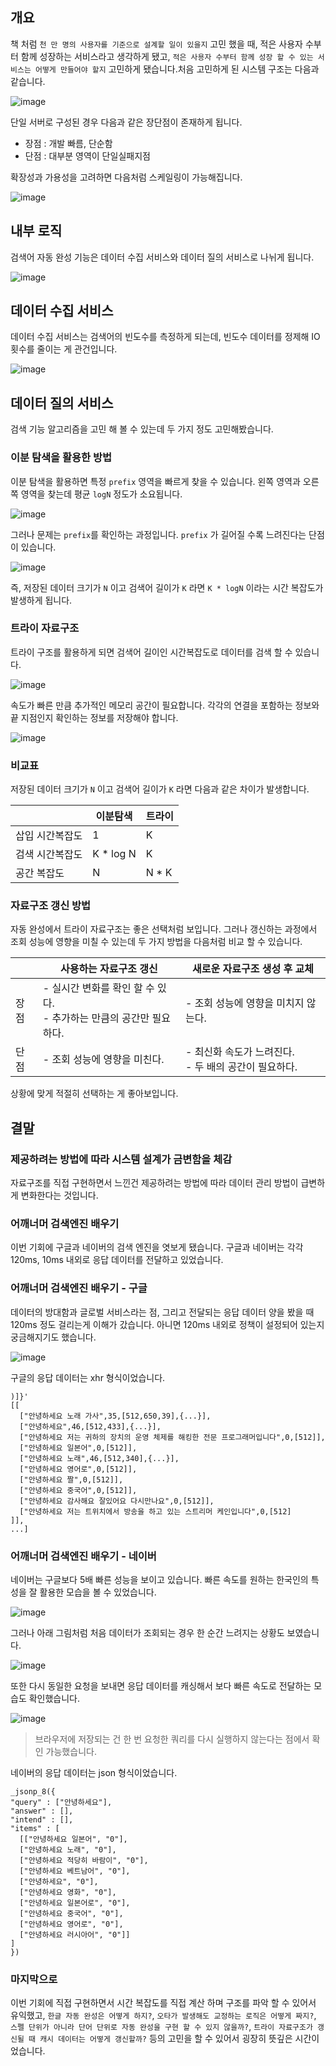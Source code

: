 ## 개요

책 처럼 `천 만 명의 사용자를 기준으로 설계할 일이 있을지` 고민 했을 때, 적은 사용자 수부터 함께 성장하는 서비스라고 생각하게 됐고, `적은 사용자 수부터 함께 성장 할 수 있는 서비스는 어떻게 만들어야 할지` 고민하게 됐습니다.처음 고민하게 된 시스템 구조는 다음과 같습니다.

![image](https://github.com/this-is-spear/hello-automatic-completion-keyword/assets/92219795/a5a90ad0-5202-40f0-9b4e-9e4c065f28c4)


단일 서버로 구성된 경우 다음과 같은 장단점이 존재하게 됩니다.

- 장점 : 개발 빠름, 단순함
- 단점 : 대부분 영역이 단일실패지점

확장성과 가용성을 고려하면 다음처럼 스케일링이 가능해집니다.

![image](https://github.com/this-is-spear/hello-automatic-completion-keyword/assets/92219795/cb51ea34-6680-426e-b282-3bf2c245f312)

## 내부 로직

검색어 자동 완성 기능은 데이터 수집 서비스와 데이터 질의 서비스로 나뉘게 됩니다.

![image](https://github.com/this-is-spear/hello-automatic-completion-keyword/assets/92219795/41f12297-6752-49b9-9f7c-ce117c961bfd)

## 데이터 수집 서비스

데이터 수집 서비스는 검색어의 빈도수를 측정하게 되는데, 빈도수 데이터를 정제해 IO 횟수를 줄이는 게 관건입니다.

![image](https://github.com/this-is-spear/hello-automatic-completion-keyword/assets/92219795/041c7b90-9d11-40a7-afbd-8e5cba879c62)

## 데이터 질의 서비스

검색 기능 알고리즘을 고민 해 볼 수 있는데 두 가지 정도 고민해봤습니다.

### 이분 탐색을 활용한 방법

이분 탐색을 활용하면 특정 `prefix` 영역을 빠르게 찾을 수 있습니다. 왼쪽 영역과 오른쪽 영역을 찾는데 평균 `logN` 정도가 소요됩니다.

![image](https://github.com/this-is-spear/hello-automatic-completion-keyword/assets/92219795/aaa4f8d0-5946-42bf-b42e-583fdff9126c)

그러나 문제는 `prefix`를 확인하는 과정입니다. `prefix` 가 길어질 수록 느려진다는 단점이 있습니다.

![image](https://github.com/this-is-spear/hello-automatic-completion-keyword/assets/92219795/5debcd39-d9c0-4c5e-b394-12c740c2e83d)

즉, 저장된 데이터 크기가 `N` 이고 검색어 길이가 `K` 라면 `K * logN` 이라는 시간 복잡도가 발생하게 됩니다.

### 트라이 자료구조

트라이 구조를 활용하게 되면 검색어 길이인 시간복잡도로 데이터를 검색 할 수 있습니다.

![image](https://github.com/this-is-spear/hello-automatic-completion-keyword/assets/92219795/96556b97-f781-477b-85a1-713e41c85f2f)

속도가 빠른 만큼 추가적인 메모리 공간이 필요합니다. 각각의 연결을 포함하는 정보와 끝 지점인지 확인하는 정보를 저장해야 합니다.

![image](https://github.com/this-is-spear/hello-automatic-completion-keyword/assets/92219795/446486ec-2eec-4db0-929d-dc91343a8038)

### 비교표

저장된 데이터 크기가 `N` 이고 검색어 길이가 `K` 라면 다음과 같은 차이가 발생합니다.

|  | 이분탐색 | 트라이 |
| --- | --- | --- |
| 삽입 시간복잡도 | 1 | K |
| 검색 시간복잡도 | K * log N | K |
| 공간 복잡도 | N | N * K |

### 자료구조 갱신 방법

자동 완성에서 트라이 자료구조는 좋은 선택처럼 보입니다. 그러나 갱신하는 과정에서 조회 성능에 영향을 미칠 수 있는데 두 가지 방법을 다음처럼 비교 할 수 있습니다.

|  | 사용하는 자료구조 갱신 | 새로운 자료구조 생성 후 교체 |
| --- | --- | --- |
| 장점 | - 실시간 변화를 확인 할 수 있다. <br/> - 추가하는 만큼의 공간만 필요하다. | - 조회 성능에 영향을 미치지 않는다. |
| 단점 | - 조회 성능에 영향을 미친다. | - 최신화 속도가 느려진다. <br/> - 두 배의 공간이 필요하다. |

상황에 맞게 적절히 선택하는 게 좋아보입니다.

## 결말

### 제공하려는 방법에 따라 시스템 설계가 금변함을 체감

자료구조를 직접 구현하면서 느낀건 제공하려는 방법에 따라 데이터 관리 방법이 급변하게 변화한다는 것입니다.

### 어깨너머 검색엔진 배우기

이번 기회에 구글과 네이버의 검색 엔진을 엿보게 됐습니다. 구글과 네이버는 각각 120ms, 10ms 내외로 응답 데이터를 전달하고 있었습니다.

### 어깨너머 검색엔진 배우기 - 구글

데이터의 방대함과 글로벌 서비스라는 점, 그리고 전달되는 응답 데이터 양을 봤을 때 120ms 정도 걸리는게 이해가 갔습니다. 아니면 120ms 내외로 정책이 설정되어 있는지 궁금해지기도 했습니다.

![image](https://github.com/this-is-spear/hello-automatic-completion-keyword/assets/92219795/cf67c540-f238-4635-856f-c836dc43a311)

구글의 응답 데이터는 xhr 형식이었습니다. 

```
)]}'
[[
  ["안녕하세요 노래 가사",35,[512,650,39],{...}],
  ["안녕하세요",46,[512,433],{...}],
  ["안녕하세요 저는 귀하의 장치의 운영 체제를 해킹한 전문 프로그래머입니다",0,[512]],
  ["안녕하세요 일본어",0,[512]],
  ["안녕하세요 노래",46,[512,340],{...}],
  ["안녕하세요 영어로",0,[512]],
  ["안녕하세요 짤",0,[512]],
  ["안녕하세요 중국어",0,[512]],
  ["안녕하세요 감사해요 잘있어요 다시만나요",0,[512]],
  ["안녕하세요 저는 트위치에서 방송을 하고 있는 스트리머 케인입니다",0,[512]
]],
...]
```

### 어깨너머 검색엔진 배우기 - 네이버

네이버는 구글보다 5배 빠른 성능을 보이고 있습니다. 빠른 속도를 원하는 한국인의 특성을 잘 활용한 모습을 볼 수 있었습니다. 

![image](https://github.com/this-is-spear/hello-automatic-completion-keyword/assets/92219795/75658c25-02c0-4a5f-8fbb-6daaf92b1ed9)

그러나 아래 그림처럼 처음 데이터가 조회되는 경우 한 순간 느려지는 상황도 보였습니다.

![image](https://github.com/this-is-spear/hello-automatic-completion-keyword/assets/92219795/cb55d946-b5c6-4bc9-b9a3-39e81d297683)

또한 다시 동일한 요청을 보내면 응답 데이터를 캐싱해서 보다 빠른 속도로 전달하는 모습도 확인했습니다.

![image](https://github.com/this-is-spear/hello-automatic-completion-keyword/assets/92219795/95e1bcdf-2a67-48a9-81d0-83db8e2d50a9)

> 브라우저에 저장되는 건 한 번 요청한 쿼리를 다시 실행하지 않는다는 점에서 확인 가능했습니다.

네이버의 응답 데이터는 json 형식이었습니다.

```
_jsonp_8({
"query" : ["안녕하세요"],
"answer" : [],
"intend" : [],
"items" : [
  [["안녕하세요 일본어", "0"],
  ["안녕하세요 노래", "0"],
  ["안녕하세요 적당히 바람이", "0"],
  ["안녕하세요 베트남어", "0"],
  ["안녕하세요", "0"],
  ["안녕하세요 영화", "0"],
  ["안녕하세요 일본어로", "0"],
  ["안녕하세요 중국어", "0"],
  ["안녕하세요 영어로", "0"],
  ["안녕하세요 러시아어", "0"]]
]
})

```

### 마지막으로

이번 기회에 직접 구현하면서 시간 복잡도를 직접 계산 하며 구조를 파악 할 수 있어서 유익했고, `한글 자동 완성은 어떻게 하지?`, `오타가 발생해도 교정하는 로직은 어떻게 짜지?`, `스펠 단위가 아니라 단어 단위로 자동 완성을 구현 할 수 있지 않을까?`, `트라이 자료구조가 갱신될 때 캐시 데이터는 어떻게 갱신할까?` 등의 고민을 할 수 있어서 굉장히 뜻깊은 시간이었습니다.
